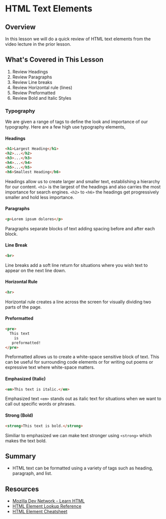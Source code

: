 # HTML Text Elements

## Overview

In this lesson we will do a quick review of HTML text elements from the video lecture in the prior lesson.

## What's Covered in This Lesson

1. Review Headings
2. Review Paragraphs
3. Review Line breaks
4. Review Horizontal rule (lines)
5. Review Preformatted
6. Review Bold and Italic Styles

### Typography

We are given a range of tags to define the look and importance of our typography. Here are a few high use typography elements,

#### Headings

```html
<h1>Largest Heading</h1>
<h2>...</h2>
<h3>...</h3>
<h4>...</h4>
<h5>...</h5>
<h6>Smallest Heading</h6>
```

Headings allow us to create larger and smaller text, establishing a hierarchy for our content. `<h1>` is the largest of the headings and also carries the most importance for search engines. `<h2>` to `<h6>` the headings get progressively smaller and hold less importance.

#### Paragraphs

```html
<p>Lorem ipsum dolores</p>
```

Paragraphs separate blocks of text adding spacing before and after each block.

#### Line Break

```html
<br>
```

Line breaks add a soft line return for situations where you wish text to appear on the next line down.

#### Horizontal Rule

```html
<hr>
```

Horizontal rule creates a line across the screen for visually dividing two parts of the page.

#### Preformatted

```html
<pre>
  This text
    is
   preformatted!
</pre>
```

Preformatted allows us to create a white-space sensitive block of text. This can be useful for surrounding code elements or for writing out poems or expressive text where white-space matters.

#### Emphasized (Italic)

```html
<em>This text is italic.</em>
```

Emphasized text `<em>` stands out as italic text for situations when we want to call out specific words or phrases.

#### Strong (Bold)

```html
<strong>This text is bold.</strong>
```

Similiar to emphasized we can make text stronger using `<strong>` which makes the text bold.

## Summary

- HTML text can be formatted using a variety of tags such as heading, paragraph, and list.

## Resources

- [Mozilla Dev Network - Learn HTML](https://developer.mozilla.org/en-US/docs/Web/HTML)
- [HTML Element Lookup Reference](https://developer.mozilla.org/en-US/docs/Web/HTML/Element)
- [HTML Element Cheatsheet](http://overapi.com/html-dom/)
